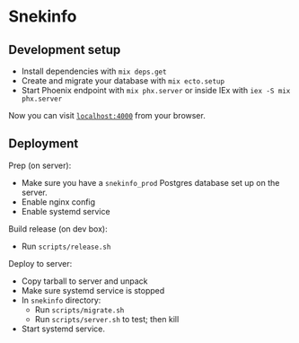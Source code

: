 # Snekinfo

## Development setup

  * Install dependencies with `mix deps.get`
  * Create and migrate your database with `mix ecto.setup`
  * Start Phoenix endpoint with `mix phx.server` or inside IEx with `iex -S mix phx.server`

Now you can visit [`localhost:4000`](http://localhost:4000) from your browser.

## Deployment

Prep (on server):
 
 * Make sure you have a `snekinfo_prod` Postgres database set up on the server.
 * Enable nginx config 
 * Enable systemd service

Build release (on dev box):

 * Run `scripts/release.sh`

Deploy to server:

 * Copy tarball to server and unpack
 * Make sure systemd service is stopped
 * In `snekinfo` directory:
   * Run `scripts/migrate.sh`
   * Run `scripts/server.sh` to test; then kill
 * Start systemd service.

